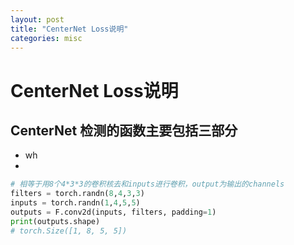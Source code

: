 ```yaml
---
layout: post
title: "CenterNet Loss说明"
categories: misc
---
```


# CenterNet Loss说明
## CenterNet 检测的函数主要包括三部分
* wh
* 
```python
# 相等于用8个4*3*3的卷积核去和inputs进行卷积，output为输出的channels
filters = torch.randn(8,4,3,3)
inputs = torch.randn(1,4,5,5)
outputs = F.conv2d(inputs, filters, padding=1)
print(outputs.shape)
# torch.Size([1, 8, 5, 5])
```